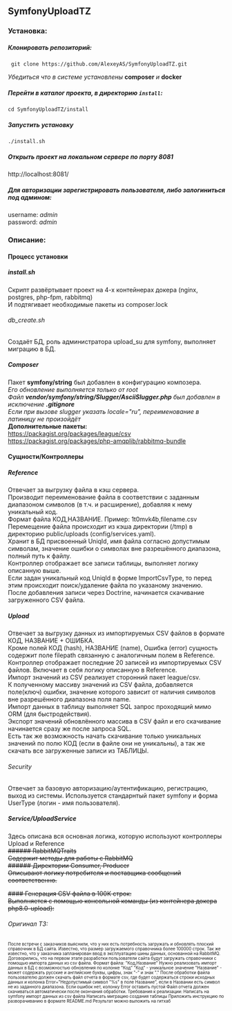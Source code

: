 ## SymfonyUploadTZ
### Установка:

##### Клонировать репозиторий:
```
 git clone https://github.com/AlexeyAS/SymfonyUploadTZ.git
```

*Убедиться что в системе установлены* **composer** *и* **docker**
##### Перейти в каталог проекта, в директорию ```install```:
```
cd SymfonyUploadTZ/install
```

##### Запустить установку
```
./install.sh 
```

##### Открыть проект на локальном сервере по порту 8081
http://localhost:8081/

##### Для авторизации зарегистрировать пользователя, либо залогиниться под админом:
username: *admin* <br>
password: *admin*

### Описание:
#### Процесс установки
##### install.sh
Скрипт развёртывает проект на 4-х контейнерах докера (nginx, postgres, php-fpm, rabbitmq) <br>
И подтягивает необходимые пакеты из composer.lock
###### db_create.sh
Создаёт БД, роль администратора upload_su для symfony, выполняет миграцию в БД.
##### Composer
Пакет <b>symfony/string</b> был добавлен в конфигурацию композера. <br>
*Его обновление выполняется только от root*<br>
*Файл <b>vendor/symfony/string/Slugger/AsciiSlugger.php</b> был добавлен в исключение <b>.gitignore</b>* <br>
*Если при вызове slugger указать locale="ru", переименование в латиницу не произойдёт* <br>
<b>Дополнительные пакеты:</b> <br>
https://packagist.org/packages/league/csv
<br>
https://packagist.org/packages/php-amqplib/rabbitmq-bundle
#### Сущности/Контроллеры
##### Reference
Отвечает за выгрузку файла в кэш сервера. <br>
Производит переименование файла в соответствии с заданным диапазоном символов (в т.ч. и расширение), добавляя к нему уникальный код.<br>
Формат файла КОД,НАЗВАНИЕ. Пример: 1t0mvk4b,filename.csv <br>
Перемещение файла происходит из кэша директории (/tmp) в директорию public/uploads (config/services.yaml). <br>
Хранит в БД присвоенный UniqId, имя файла согласно допустимым символам, значение ошибки о символах вне разрешённого диапазона, полный путь к файлу. <br>
Контроллер отображает все записи таблицы, выполняет логику описанную выше. <br>
Если задан уникальный код UniqId в форме ImportCsvType, то перед этим происходит поиск/удаление файла по указаному значению. <br>
После добавления записи через Doctrine, начинается скачивание загруженного CSV файла.
##### Upload
Отвечает за выгрузку данных из импортируемых CSV файлов в формате КОД, НАЗВАНИЕ + ОШИБКА. <br>
Кроме полей КОД (hash), НАЗВАНИЕ (name), Ошибка (error) сущность содержит поле filepath связанную с аналогичным полем в Reference. <br>
Контроллер отображает последние 20 записей из импортируемых CSV файлов. Включает в себя логику описанную в Reference. <br>
Импорт значений из CSV реализует сторонний пакет league/csv. <br>
К полученному массиву значений из CSV файла, добавляется поле(ключ) ошибки, значение которого зависит от наличия символов вне разрешённого диапазона поля name. <br>
Импорт данных в таблицу выполняет SQL запрос проходящий мимо ORM (для быстродействия). <br>
Экспорт значений обновлённого массива в CSV файл и его скачивание начинается сразу же после запроса SQL. <br>
Есть так же возможность начать скачивание только уникальных значений по полю КОД (если в файле они не уникальны), а так же скачать все загруженные записи из ТАБЛИЦЫ.
###### Security
Отвечает за базовую авторизацию/аутентификацию, регистрацию, выход из системы. Используется стандарнтый пакет symfony и форма UserType (логин - имя пользователя).
##### Service/UploadService
Здесь описана вся основная логика, которую используют контроллеры Upload и Reference
<br>
~~###### RabbitMQTraits~~ <br>
~~Содержит методы для работы с RabbitMQ~~ <br>
~~###### Директории Consumer, Producer~~ <br>
~~Описывают логику потребителя и поставщика сообщений соответственно.~~

~~#### Генерация CSV файла в 100К строк:~~<br>
~~Выполняется с помощью консольной команды (из контейнера докера php8.0-upload):~~

###### Оригинал ТЗ:
<sub><sup>После встречи с заказчиков выяснили, что у них есть потребность загружать и обновлять плоский справочник в БД сайта.
Известно, что размер загружаемого справочника более 100000 строк. Так же известно, что у заказчика запланирован ввод в эксплуатацию шины данных, основанной на RabbitMQ.
Договорились, что на первом этапе разработки пользователи сайта будут загружать справочники с помощью импорта данных из csv файла. Формат файла: "Код,Название"
Нужно реализовать импорт данных в БД с возможностью обновления по колонке "Код"
"Код" - уникальное значение
"Название" - может содержать русские и английские буквы, цифры, знак "-" и знак "."
После обработки файла пользователю должен скачать файл отчета в формате csv, где будет содержаться строки исходных данных и колонка Error="Недопустимый символ "%s" в поле Название", если в Названии есть символ не из заданного диапазона. Если ошибок нет, колонку Error оставить пустой
Файл отчета должен скачиваться автоматически после окончания обработки.
Требования к реализации:
Написать на symfony импорт данных из csv файла
Написать миграцию создания таблицы
Приложить инструкцию по разворачиванию в формате README.md
Результат можно выложить на гитхаб</sub></sup>